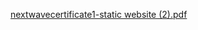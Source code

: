 [nextwavecertificate1-static website (2).pdf](https://github.com/user-attachments/files/17342705/nextwavecertificate1-static.website.2.pdf)

